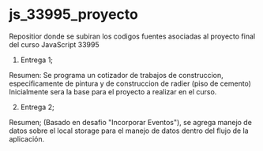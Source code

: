 # js_33995_proyecto
Repositior donde se subiran los codigos fuentes asociadas al proyecto final del curso JavaScript 33995
1. Entrega 1;

Resumen: Se programa un cotizador de trabajos de construccion, especificamente de pintura y de construccion de radier (piso de cemento)
Inicialmente sera la base para el proyecto a realizar en el curso.

2. Entrega 2;

Resumen; (Basado en desafio "Incorporar Eventos"), se agrega manejo de datos sobre el local storage para el manejo de datos dentro del flujo de la aplicación.